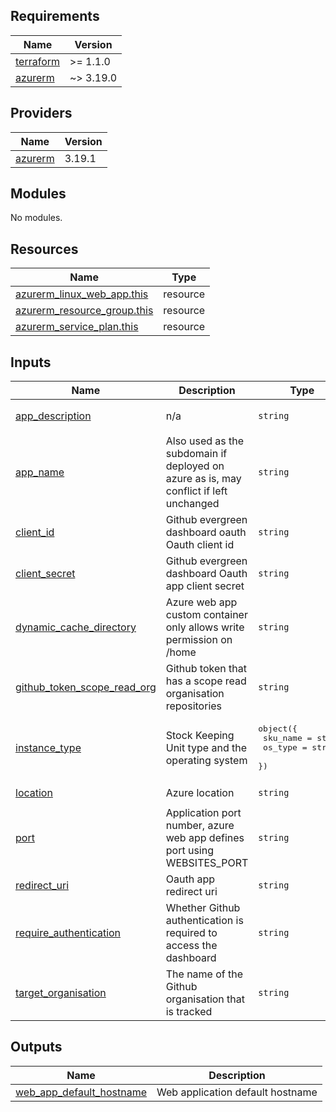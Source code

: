 <!-- BEGIN_TF_DOCS -->
## Requirements

| Name | Version |
|------|---------|
| <a name="requirement_terraform"></a> [terraform](#requirement\_terraform) | >= 1.1.0 |
| <a name="requirement_azurerm"></a> [azurerm](#requirement\_azurerm) | ~> 3.19.0 |

## Providers

| Name | Version |
|------|---------|
| <a name="provider_azurerm"></a> [azurerm](#provider\_azurerm) | 3.19.1 |

## Modules

No modules.

## Resources

| Name | Type |
|------|------|
| [azurerm_linux_web_app.this](https://registry.terraform.io/providers/hashicorp/azurerm/latest/docs/resources/linux_web_app) | resource |
| [azurerm_resource_group.this](https://registry.terraform.io/providers/hashicorp/azurerm/latest/docs/resources/resource_group) | resource |
| [azurerm_service_plan.this](https://registry.terraform.io/providers/hashicorp/azurerm/latest/docs/resources/service_plan) | resource |

## Inputs

| Name | Description | Type | Default | Required |
|------|-------------|------|---------|:--------:|
| <a name="input_app_description"></a> [app\_description](#input\_app\_description) | n/a | `string` | `"Monitoring Github orgnisation dependencies"` | no |
| <a name="input_app_name"></a> [app\_name](#input\_app\_name) | Also used as the subdomain if deployed on azure as is, may conflict if left unchanged | `string` | `"evergreendashboard"` | no |
| <a name="input_client_id"></a> [client\_id](#input\_client\_id) | Github evergreen dashboard oauth Oauth client id | `string` | n/a | yes |
| <a name="input_client_secret"></a> [client\_secret](#input\_client\_secret) | Github evergreen dashboard Oauth app client secret | `string` | n/a | yes |
| <a name="input_dynamic_cache_directory"></a> [dynamic\_cache\_directory](#input\_dynamic\_cache\_directory) | Azure web app custom container only allows write permission on /home | `string` | `"/home/"` | no |
| <a name="input_github_token_scope_read_org"></a> [github\_token\_scope\_read\_org](#input\_github\_token\_scope\_read\_org) | Github token that has a scope read organisation repositories | `string` | n/a | yes |
| <a name="input_instance_type"></a> [instance\_type](#input\_instance\_type) | Stock Keeping Unit type and the operating system | <pre>object({<br>    sku_name = string<br>    os_type  = string<br>  })</pre> | <pre>{<br>  "os_type": "Linux",<br>  "sku_name": "B1"<br>}</pre> | no |
| <a name="input_location"></a> [location](#input\_location) | Azure location | `string` | `"Australia Southeast"` | no |
| <a name="input_port"></a> [port](#input\_port) | Application port number, azure web app defines port using WEBSITES\_PORT | `string` | `"3000"` | no |
| <a name="input_redirect_uri"></a> [redirect\_uri](#input\_redirect\_uri) | Oauth app redirect uri | `string` | n/a | yes |
| <a name="input_require_authentication"></a> [require\_authentication](#input\_require\_authentication) | Whether Github authentication is required to access the dashboard | `string` | `"true"` | no |
| <a name="input_target_organisation"></a> [target\_organisation](#input\_target\_organisation) | The name of the Github organisation that is tracked | `string` | n/a | yes |

## Outputs

| Name | Description |
|------|-------------|
| <a name="output_web_app_default_hostname"></a> [web\_app\_default\_hostname](#output\_web\_app\_default\_hostname) | Web application default hostname |
<!-- END_TF_DOCS -->
